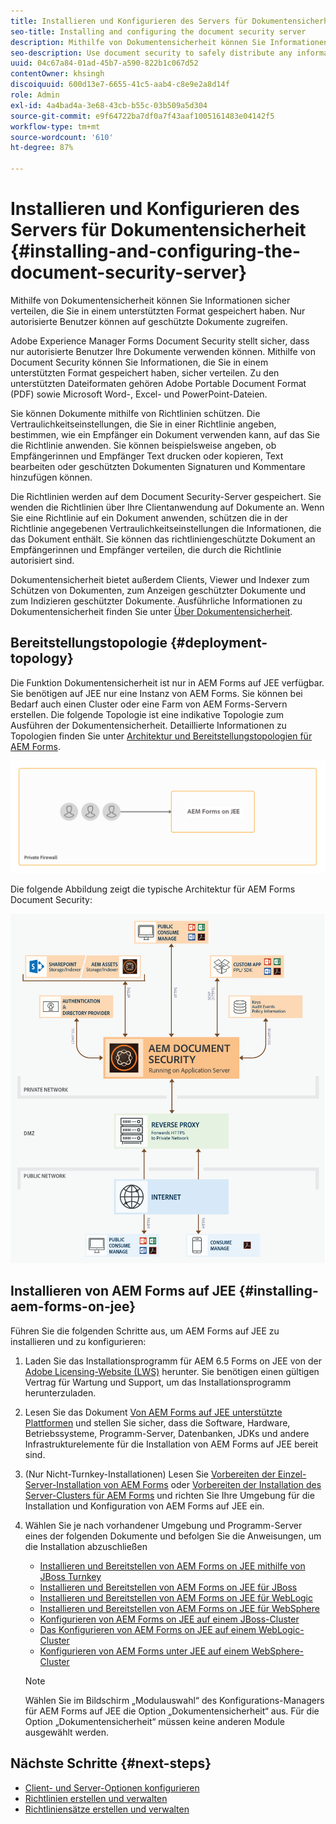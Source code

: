 ```yaml
---
title: Installieren und Konfigurieren des Servers für Dokumentensicherheit
seo-title: Installing and configuring the document security server
description: Mithilfe von Dokumentensicherheit können Sie Informationen sicher verteilen, die Sie in einem unterstützten Format gespeichert haben. Nur autorisierte Benutzer können auf geschützte Dokumente zugreifen.
seo-description: Use document security to safely distribute any information that you have saved in a supported format. Only authorized users can access protected documents.
uuid: 04c67a84-01ad-45b7-a590-822b1c067d52
contentOwner: khsingh
discoiquuid: 600d13e7-6655-41c5-aab4-c8e9e2a8d14f
role: Admin
exl-id: 4a4bad4a-3e68-43cb-b55c-03b509a5d304
source-git-commit: e9f64722ba7df0a7f43aaf1005161483e04142f5
workflow-type: tm+mt
source-wordcount: '610'
ht-degree: 87%

---
```


# Installieren und Konfigurieren des Servers für Dokumentensicherheit {#installing-and-configuring-the-document-security-server}

Mithilfe von Dokumentensicherheit können Sie Informationen sicher verteilen, die Sie in einem unterstützten Format gespeichert haben. Nur autorisierte Benutzer können auf geschützte Dokumente zugreifen.

Adobe Experience Manager Forms Document Security stellt sicher, dass nur autorisierte Benutzer Ihre Dokumente verwenden können. Mithilfe von Document Security können Sie Informationen, die Sie in einem unterstützten Format gespeichert haben, sicher verteilen. Zu den unterstützten Dateiformaten gehören Adobe Portable Document Format (PDF) sowie Microsoft Word-, Excel- und PowerPoint-Dateien.

Sie können Dokumente mithilfe von Richtlinien schützen. Die Vertraulichkeitseinstellungen, die Sie in einer Richtlinie angeben, bestimmen, wie ein Empfänger ein Dokument verwenden kann, auf das Sie die Richtlinie anwenden. Sie können beispielsweise angeben, ob Empfängerinnen und Empfänger Text drucken oder kopieren, Text bearbeiten oder geschützten Dokumenten Signaturen und Kommentare hinzufügen können.

Die Richtlinien werden auf dem Document Security-Server gespeichert. Sie wenden die Richtlinien über Ihre Clientanwendung auf Dokumente an. Wenn Sie eine Richtlinie auf ein Dokument anwenden, schützen die in der Richtlinie angegebenen Vertraulichkeitseinstellungen die Informationen, die das Dokument enthält. Sie können das richtliniengeschützte Dokument an Empfängerinnen und Empfänger verteilen, die durch die Richtlinie autorisiert sind.

Dokumentensicherheit bietet außerdem Clients, Viewer und Indexer zum Schützen von Dokumenten, zum Anzeigen geschützter Dokumente und zum Indizieren geschützter Dokumente. Ausführliche Informationen zu Dokumentensicherheit finden Sie unter [Über Dokumentensicherheit](/help/forms/using/admin-help/document-security.md).

## Bereitstellungstopologie  {#deployment-topology}

Die Funktion Dokumentensicherheit ist nur in AEM Forms auf JEE verfügbar. Sie benötigen auf JEE nur eine Instanz von AEM Forms. Sie können bei Bedarf auch einen Cluster oder eine Farm von AEM Forms-Servern erstellen. Die folgende Topologie ist eine indikative Topologie zum Ausführen der Dokumentensicherheit. Detaillierte Informationen zu Topologien finden Sie unter [Architektur und Bereitstellungstopologien für AEM Forms](aem-forms-architecture-deployment.md).

<!--fix above link-->

![Document Security-Servertopologie](do-not-localize/document-security-server_topology.png)

Die folgende Abbildung zeigt die typische Architektur für AEM Forms Document Security:

![](do-not-localize/document-security-typical-environment.png)

## Installieren von AEM Forms auf JEE {#installing-aem-forms-on-jee}

Führen Sie die folgenden Schritte aus, um AEM Forms auf JEE zu installieren und zu konfigurieren:

1. Laden Sie das Installationsprogramm für AEM 6.5 Forms on JEE von der [Adobe Licensing-Website (LWS)](https://licensing.adobe.com/) herunter. Sie benötigen einen gültigen Vertrag für Wartung und Support, um das Installationsprogramm herunterzuladen.
1. Lesen Sie das Dokument [Von AEM Forms auf JEE unterstützte Plattformen](/help/forms/using/aem-forms-jee-supported-platforms.md) und stellen Sie sicher, dass die Software, Hardware, Betriebssysteme, Programm-Server, Datenbanken, JDKs und andere Infrastrukturelemente für die Installation von AEM Forms auf JEE bereit sind.
1. (Nur Nicht-Turnkey-Installationen) Lesen Sie [Vorbereiten der Einzel-Server-Installation von AEM Forms](https://www.adobe.com/go/learn_aemforms_prepareInstallsingle_64_de) oder [Vorbereiten der Installation des Server-Clusters für AEM Forms](https://www.adobe.com/go/learn_aemforms_prepareInstallcluster_64_de) und richten Sie Ihre Umgebung für die Installation und Konfiguration von AEM Forms auf JEE ein.
1. Wählen Sie je nach vorhandener Umgebung und Programm-Server eines der folgenden Dokumente und befolgen Sie die Anweisungen, um die Installation abzuschließen

   * [Installieren und Bereitstellen von AEM Forms on JEE mithilfe von JBoss Turnkey](https://www.adobe.com/go/learn_aemforms_installTurnkey_64_de)
   * [Installieren und Bereitstellen von AEM Forms on JEE für JBoss](https://www.adobe.com/go/learn_aemforms_installJBoss_64_de)
   * [Installieren und Bereitstellen von AEM Forms on JEE für WebLogic](https://www.adobe.com/go/learn_aemforms_installWebLogic_64_de)
   * [Installieren und Bereitstellen von AEM Forms on JEE für WebSphere](https://www.adobe.com/go/learn_aemforms_installWebSphere_64_de)
   * [Konfigurieren von AEM Forms on JEE auf einem JBoss-Cluster](https://www.adobe.com/go/learn_aemforms_clusterJBoss_64_de)
   * [Das Konfigurieren von AEM Forms on JEE auf einem WebLogic-Cluster](https://www.adobe.com/go/learn_aemforms_clusterWebLogic_64_de)
   * [Konfigurieren von AEM Forms unter JEE auf einem WebSphere-Cluster](https://www.adobe.com/go/learn_aemforms_clusterWebSphere_64_de)

   >[!NOTE]
   >
   >Wählen Sie im Bildschirm „Modulauswahl“ des Konfigurations-Managers für AEM Forms auf JEE die Option „Dokumentensicherheit“ aus. Für die Option „Dokumentensicherheit“ müssen keine anderen Module ausgewählt werden.

## Nächste Schritte {#next-steps}

* [Client- und Server-Optionen konfigurieren](/help/forms/using/admin-help/configuring-client-server-options.md)
* [Richtlinien erstellen und verwalten](/help/forms/using/admin-help/creating-policies.md)
* [Richtliniensätze erstellen und verwalten](/help/forms/using/admin-help/creating-policy-sets.md)
